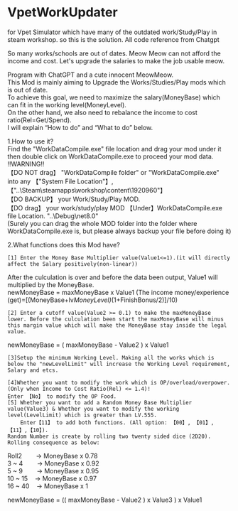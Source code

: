 # VpetWorkUpdater
for Vpet Simulator which have many of the outdated work/Study/Play in steam workshop. so this is the solution. All code reference from Chatgpt  
  
So many works/schools are out of dates. Meow Meow can not afford the income and cost. Let's upgrade the salaries to make the job usable meow.  
  
Program with ChatGPT and a cute innocent MeowMeow.  
This Mod is mainly aiming to Upgrade the Works/Studies/Play mods which is out of date.  
To achieve this goal, we need to maximize the salary(MoneyBase) which can fit in the working level(MoneyLevel).  
On the other hand, we also need to rebalance the income to cost ratio(Rel=Get/Spend).  
I will explain “How to do” and “What to do” below.  

1.How to use it?  
  Find the "WorkDataCompile.exe" file location and drag your mod under it then double click on WorkDataCompile.exe to proceed your mod data.  
!!WARNING!!  
  【DO NOT drag】 "WorkDataCompile folder" or "WorkDataCompile.exe" into any 【"System File Location"】,【"..\Steam\steamapps\workshop\content\1920960"】  
  【DO BACKUP】 your Work/Study/Play MOD.  
  【DO drag】 your work/study/play MOD 【Under】WorkDataCompile.exe file Location. "..\Debug\net8.0"  
  (Surely you can drag the whole MOD folder into the folder where WorkDataCompile.exe is, but please always backup your file before doing it)  
  
2.What functions does this Mod have?  
  
	[1] Enter the Money Base Multiplier value(Value1<=1).(it will directly affect the Salary positively(non-linear))  
  After the culculation is over and before the data been output, Value1 will multiplied by the MoneyBase.  
  newMoneyBase = maxMoneyBase x Value1
  (The income money/experience (get)=[(MoneyBase+lv*MoneyLevel)*(1+FinishBonus/2)]/10)
  
	[2] Enter a cutoff value(Value2 >= 0.1) to make the maxMoneyBase lower. Before the culculation been start the maxMoneyBase will minus this margin value which will make the MoneyBase stay inside the legal value.   
  newMoneyBase = ( maxMoneyBase - Value2 ) x Value1   
  
	[3]Setup the minimum Working Level. Making all the works which is below the "newLevelLimit" will increase the Working Level requirement, Salary and etcs.  

	[4]Whether you want to modify the work which is OP/overload/overpower.(Only when Income to Cost Ratio(Rel) <= 1.4)!   
	Enter 【No】 to modify the OP Food.  
	[5] Whether you want to add a Random Money Base Multiplier value(Value3) & Whether you want to modify the working level(LevelLimit) which is greater than LV.555.  
		Enter【11】 to add both functions. (All option: 【00】, 【01】,【11】,【10】).  
	Random Number is create by rolling two twenty sided dice (2D20). Rolling consequence as below:  
   
Roll2&nbsp;&nbsp;&nbsp;&nbsp;&nbsp;&nbsp;&nbsp;&nbsp;-> MoneyBase x 0.78   
3 ~ 4&nbsp;&nbsp;&nbsp;&nbsp;&nbsp;&nbsp;&nbsp;&nbsp;-> MoneyBase x 0.92   
5 ~ 9&nbsp;&nbsp;&nbsp;&nbsp;&nbsp;&nbsp;&nbsp;&nbsp;-> MoneyBase x 0.95   
10 ~ 15&nbsp;&nbsp;&nbsp;&nbsp;-> MoneyBase x 0.97   
16 ~ 40&nbsp;&nbsp;&nbsp;&nbsp;-> MoneyBase x 1   
  
  newMoneyBase = (( maxMoneyBase - Value2 ) x Value3 ) x Value1
  
  
